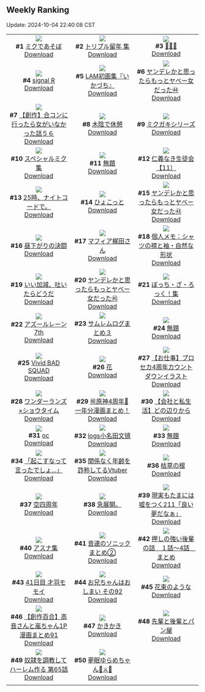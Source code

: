 ## Weekly Ranking
Update: 2024-10-04 22:40:08 CST

|      |      |      |
| :----: | :----: | :----: |
| ![](https://i.pixiv.re/c/240x480/img-master/img/2024/09/27/16/16/46/122811803_p0_master1200.jpg)<br>**#1** [ミクであそぼ](https://www.pixiv.net/artworks/122811803)<br>[Download](https://i.pixiv.re/img-original/img/2024/09/27/16/16/46/122811803_p0.jpg) | ![](https://i.pixiv.re/c/240x480/img-master/img/2024/09/27/16/50/09/122813087_p0_master1200.jpg)<br>**#2** [トリプル留年 集](https://www.pixiv.net/artworks/122813087)<br>[Download](https://i.pixiv.re/img-original/img/2024/09/27/16/50/09/122813087_p0.jpg) | ![](https://i.pixiv.re/c/240x480/img-master/img/2024/09/28/13/06/43/122839107_p0_master1200.jpg)<br>**#3** [🍁🍁🍁](https://www.pixiv.net/artworks/122839107)<br>[Download](https://i.pixiv.re/img-original/img/2024/09/28/13/06/43/122839107_p0.png) |
| ![](https://i.pixiv.re/c/240x480/img-master/img/2024/09/29/00/00/35/122857414_p0_master1200.jpg)<br>**#4** [signal R](https://www.pixiv.net/artworks/122857414)<br>[Download](https://i.pixiv.re/img-original/img/2024/09/29/00/00/35/122857414_p0.jpg) | ![](https://i.pixiv.re/c/240x480/img-master/img/2024/09/27/00/02/24/122798429_p0_master1200.jpg)<br>**#5** [LAM初画集『いかづち』](https://www.pixiv.net/artworks/122798429)<br>[Download](https://i.pixiv.re/img-original/img/2024/09/27/00/02/24/122798429_p0.jpg) | ![](https://i.pixiv.re/c/240x480/img-master/img/2024/09/28/00/01/19/122825778_p0_master1200.jpg)<br>**#6** [ヤンデレかと思ったらもっとヤベー女だった㊹](https://www.pixiv.net/artworks/122825778)<br>[Download](https://i.pixiv.re/img-original/img/2024/09/28/00/01/19/122825778_p0.png) |
| ![](https://i.pixiv.re/c/240x480/img-master/img/2024/09/27/00/00/20/122798134_p0_master1200.jpg)<br>**#7** [【創作】合コンに行ったら女がいなかった話５６](https://www.pixiv.net/artworks/122798134)<br>[Download](https://i.pixiv.re/img-original/img/2024/09/27/00/00/20/122798134_p0.png) | ![](https://i.pixiv.re/c/240x480/img-master/img/2024/09/28/00/00/20/122825573_p0_master1200.jpg)<br>**#8** [木陰で休憩](https://www.pixiv.net/artworks/122825573)<br>[Download](https://i.pixiv.re/img-original/img/2024/09/28/00/00/20/122825573_p0.png) | ![](https://i.pixiv.re/c/240x480/img-master/img/2024/09/27/15/40/36/122811976_p0_master1200.jpg)<br>**#9** [ミクガキシリーズ](https://www.pixiv.net/artworks/122811976)<br>[Download](https://i.pixiv.re/img-original/img/2024/09/27/15/40/36/122811976_p0.jpg) |
| ![](https://i.pixiv.re/c/240x480/img-master/img/2024/09/27/16/52/00/122812073_p0_master1200.jpg)<br>**#10** [スペシャルミク集](https://www.pixiv.net/artworks/122812073)<br>[Download](https://i.pixiv.re/img-original/img/2024/09/27/16/52/00/122812073_p0.jpg) | ![](https://i.pixiv.re/c/240x480/img-master/img/2024/09/29/08/34/57/122866395_p0_master1200.jpg)<br>**#11** [無題](https://www.pixiv.net/artworks/122866395)<br>[Download](https://i.pixiv.re/img-original/img/2024/09/29/08/34/57/122866395_p0.png) | ![](https://i.pixiv.re/c/240x480/img-master/img/2024/09/28/10/47/37/122836332_p0_master1200.jpg)<br>**#12** [仁義なき生徒会【11）](https://www.pixiv.net/artworks/122836332)<br>[Download](https://i.pixiv.re/img-original/img/2024/09/28/10/47/37/122836332_p0.png) |
| ![](https://i.pixiv.re/c/240x480/img-master/img/2024/09/29/22/11/14/122887876_p0_master1200.jpg)<br>**#13** [25時、ナイトコードで。](https://www.pixiv.net/artworks/122887876)<br>[Download](https://i.pixiv.re/img-original/img/2024/09/29/22/11/14/122887876_p0.jpg) | ![](https://i.pixiv.re/c/240x480/img-master/img/2024/09/28/00/17/30/122826545_p0_master1200.jpg)<br>**#14** [ひょこっと](https://www.pixiv.net/artworks/122826545)<br>[Download](https://i.pixiv.re/img-original/img/2024/09/28/00/17/30/122826545_p0.jpg) | ![](https://i.pixiv.re/c/240x480/img-master/img/2024/09/27/00/00/57/122798288_p0_master1200.jpg)<br>**#15** [ヤンデレかと思ったらもっとヤベー女だった㊸](https://www.pixiv.net/artworks/122798288)<br>[Download](https://i.pixiv.re/img-original/img/2024/09/27/00/00/57/122798288_p0.png) |
| ![](https://i.pixiv.re/c/240x480/img-master/img/2024/09/28/10/52/33/122836427_p0_master1200.jpg)<br>**#16** [昼下がりの決闘](https://www.pixiv.net/artworks/122836427)<br>[Download](https://i.pixiv.re/img-original/img/2024/09/28/10/52/33/122836427_p0.jpg) | ![](https://i.pixiv.re/c/240x480/img-master/img/2024/09/27/00/00/29/122798180_p0_master1200.jpg)<br>**#17** [マフィア梶田さん](https://www.pixiv.net/artworks/122798180)<br>[Download](https://i.pixiv.re/img-original/img/2024/09/27/00/00/29/122798180_p0.jpg) | ![](https://i.pixiv.re/c/240x480/img-master/img/2024/09/28/06/00/05/122832157_p0_master1200.jpg)<br>**#18** [個人メモ：シャツの襟と袖・自然な形状](https://www.pixiv.net/artworks/122832157)<br>[Download](https://i.pixiv.re/img-original/img/2024/09/28/06/00/05/122832157_p0.jpg) |
| ![](https://i.pixiv.re/c/240x480/img-master/img/2024/09/27/16/10/32/122812444_p0_master1200.jpg)<br>**#19** [いい加減、吐いたらどうだ](https://www.pixiv.net/artworks/122812444)<br>[Download](https://i.pixiv.re/img-original/img/2024/09/27/16/10/32/122812444_p0.jpg) | ![](https://i.pixiv.re/c/240x480/img-master/img/2024/09/29/00/01/03/122857502_p0_master1200.jpg)<br>**#20** [ヤンデレかと思ったらもっとヤベー女だった㊺](https://www.pixiv.net/artworks/122857502)<br>[Download](https://i.pixiv.re/img-original/img/2024/09/29/00/01/03/122857502_p0.png) | ![](https://i.pixiv.re/c/240x480/img-master/img/2024/09/27/15/59/42/122812247_p0_master1200.jpg)<br>**#21** [ぼっち・ざ・ろっく！集](https://www.pixiv.net/artworks/122812247)<br>[Download](https://i.pixiv.re/img-original/img/2024/09/27/15/59/42/122812247_p0.jpg) |
| ![](https://i.pixiv.re/c/240x480/img-master/img/2024/09/28/17/15/18/122844326_p0_master1200.jpg)<br>**#22** [アズールレーン7th](https://www.pixiv.net/artworks/122844326)<br>[Download](https://i.pixiv.re/img-original/img/2024/09/28/17/15/18/122844326_p0.jpg) | ![](https://i.pixiv.re/c/240x480/img-master/img/2024/09/28/00/04/00/122826032_p0_master1200.jpg)<br>**#23** [サムレムログまとめ３](https://www.pixiv.net/artworks/122826032)<br>[Download](https://i.pixiv.re/img-original/img/2024/09/28/00/04/00/122826032_p0.jpg) | ![](https://i.pixiv.re/c/240x480/img-master/img/2024/09/29/00/28/42/122858699_p0_master1200.jpg)<br>**#24** [無題](https://www.pixiv.net/artworks/122858699)<br>[Download](https://i.pixiv.re/img-original/img/2024/09/29/00/28/42/122858699_p0.png) |
| ![](https://i.pixiv.re/c/240x480/img-master/img/2024/09/27/17/09/44/122813478_p0_master1200.jpg)<br>**#25** [Vivid BAD SQUAD](https://www.pixiv.net/artworks/122813478)<br>[Download](https://i.pixiv.re/img-original/img/2024/09/27/17/09/44/122813478_p0.jpg) | ![](https://i.pixiv.re/c/240x480/img-master/img/2024/09/27/18/55/07/122815966_p0_master1200.jpg)<br>**#26** [花](https://www.pixiv.net/artworks/122815966)<br>[Download](https://i.pixiv.re/img-original/img/2024/09/27/18/55/07/122815966_p0.png) | ![](https://i.pixiv.re/c/240x480/img-master/img/2024/09/28/00/00/21/122825578_p0_master1200.jpg)<br>**#27** [【お仕事】プロセカ4周年カウントダウンイラスト](https://www.pixiv.net/artworks/122825578)<br>[Download](https://i.pixiv.re/img-original/img/2024/09/28/00/00/21/122825578_p0.jpg) |
| ![](https://i.pixiv.re/c/240x480/img-master/img/2024/09/29/16/46/48/122877065_p0_master1200.jpg)<br>**#28** [ワンダーランズ×ショウタイム](https://www.pixiv.net/artworks/122877065)<br>[Download](https://i.pixiv.re/img-original/img/2024/09/29/16/46/48/122877065_p0.jpg) | ![](https://i.pixiv.re/c/240x480/img-master/img/2024/09/28/12/36/13/122838523_p0_master1200.jpg)<br>**#29** [㊗️原神4周年🎉一年分漫画まとめ！](https://www.pixiv.net/artworks/122838523)<br>[Download](https://i.pixiv.re/img-original/img/2024/09/28/12/36/13/122838523_p0.jpg) | ![](https://i.pixiv.re/c/240x480/img-master/img/2024/09/27/12/00/09/122808676_p0_master1200.jpg)<br>**#30** [【会社と私生活】どの辺りから](https://www.pixiv.net/artworks/122808676)<br>[Download](https://i.pixiv.re/img-original/img/2024/09/27/12/00/09/122808676_p0.jpg) |
| ![](https://i.pixiv.re/c/240x480/img-master/img/2024/09/28/09/57/31/122835471_p0_master1200.jpg)<br>**#31** [oc](https://www.pixiv.net/artworks/122835471)<br>[Download](https://i.pixiv.re/img-original/img/2024/09/28/09/57/31/122835471_p0.jpg) | ![](https://i.pixiv.re/c/240x480/img-master/img/2024/09/28/12/18/09/122838160_p0_master1200.jpg)<br>**#32** [logs小名田文镜](https://www.pixiv.net/artworks/122838160)<br>[Download](https://i.pixiv.re/img-original/img/2024/09/28/12/18/09/122838160_p0.jpg) | ![](https://i.pixiv.re/c/240x480/img-master/img/2024/09/29/02/22/09/122861683_p0_master1200.jpg)<br>**#33** [無題](https://www.pixiv.net/artworks/122861683)<br>[Download](https://i.pixiv.re/img-original/img/2024/09/29/02/22/09/122861683_p0.png) |
| ![](https://i.pixiv.re/c/240x480/img-master/img/2024/09/28/00/23/50/122826761_p0_master1200.jpg)<br>**#34** [「起こすなって言ったでしょ...」](https://www.pixiv.net/artworks/122826761)<br>[Download](https://i.pixiv.re/img-original/img/2024/09/28/00/23/50/122826761_p0.jpg) | ![](https://i.pixiv.re/c/240x480/img-master/img/2024/09/28/21/10/01/122851371_p0_master1200.jpg)<br>**#35** [関係なく年齢を詐称してるVtuber](https://www.pixiv.net/artworks/122851371)<br>[Download](https://i.pixiv.re/img-original/img/2024/09/28/21/10/01/122851371_p0.png) | ![](https://i.pixiv.re/c/240x480/img-master/img/2024/09/27/07/30/02/122805182_p0_master1200.jpg)<br>**#36** [枯草の根](https://www.pixiv.net/artworks/122805182)<br>[Download](https://i.pixiv.re/img-original/img/2024/09/27/07/30/02/122805182_p0.jpg) |
| ![](https://i.pixiv.re/c/240x480/img-master/img/2024/09/28/22/55/31/122855010_p0_master1200.jpg)<br>**#37** [空四周年](https://www.pixiv.net/artworks/122855010)<br>[Download](https://i.pixiv.re/img-original/img/2024/09/28/22/55/31/122855010_p0.jpg) | ![](https://i.pixiv.re/c/240x480/img-master/img/2024/09/28/12/08/29/122837957_p0_master1200.jpg)<br>**#38** [急展開。](https://www.pixiv.net/artworks/122837957)<br>[Download](https://i.pixiv.re/img-original/img/2024/09/28/12/08/29/122837957_p0.jpg) | ![](https://i.pixiv.re/c/240x480/img-master/img/2024/09/29/18/00/08/122879078_p0_master1200.jpg)<br>**#39** [現実もたまには嘘をつく211「良い夢だなぁ」](https://www.pixiv.net/artworks/122879078)<br>[Download](https://i.pixiv.re/img-original/img/2024/09/29/18/00/08/122879078_p0.jpg) |
| ![](https://i.pixiv.re/c/240x480/img-master/img/2024/09/27/16/06/08/122812376_p0_master1200.jpg)<br>**#40** [アスナ集](https://www.pixiv.net/artworks/122812376)<br>[Download](https://i.pixiv.re/img-original/img/2024/09/27/16/06/08/122812376_p0.jpg) | ![](https://i.pixiv.re/c/240x480/img-master/img/2024/09/27/23/00/33/122823495_p0_master1200.jpg)<br>**#41** [音速のソニックまとめ②](https://www.pixiv.net/artworks/122823495)<br>[Download](https://i.pixiv.re/img-original/img/2024/09/27/23/00/33/122823495_p0.jpg) | ![](https://i.pixiv.re/c/240x480/img-master/img/2024/09/28/00/46/32/122825936_p0_master1200.jpg)<br>**#42** [押しの強い後輩の話　１話～4話　まとめ](https://www.pixiv.net/artworks/122825936)<br>[Download](https://i.pixiv.re/img-original/img/2024/09/28/00/46/32/122825936_p0.jpg) |
| ![](https://i.pixiv.re/c/240x480/img-master/img/2024/09/28/01/21/29/122828453_p0_master1200.jpg)<br>**#43** [41日目 才羽モモイ](https://www.pixiv.net/artworks/122828453)<br>[Download](https://i.pixiv.re/img-original/img/2024/09/28/01/21/29/122828453_p0.png) | ![](https://i.pixiv.re/c/240x480/img-master/img/2024/09/28/16/22/21/122843047_p0_master1200.jpg)<br>**#44** [お兄ちゃんはおしまい その92](https://www.pixiv.net/artworks/122843047)<br>[Download](https://i.pixiv.re/img-original/img/2024/09/28/16/22/21/122843047_p0.png) | ![](https://i.pixiv.re/c/240x480/img-master/img/2024/09/29/00/00/36/122857417_p0_master1200.jpg)<br>**#45** [花束のような](https://www.pixiv.net/artworks/122857417)<br>[Download](https://i.pixiv.re/img-original/img/2024/09/29/00/00/36/122857417_p0.png) |
| ![](https://i.pixiv.re/c/240x480/img-master/img/2024/09/28/00/02/15/122825894_p0_master1200.jpg)<br>**#46** [【創作百合】高音さんと嵐ちゃん1P漫画まとめ91](https://www.pixiv.net/artworks/122825894)<br>[Download](https://i.pixiv.re/img-original/img/2024/09/28/00/02/15/122825894_p0.jpg) | ![](https://i.pixiv.re/c/240x480/img-master/img/2024/09/27/20/30/01/122818627_p0_master1200.jpg)<br>**#47** [かきかき](https://www.pixiv.net/artworks/122818627)<br>[Download](https://i.pixiv.re/img-original/img/2024/09/27/20/30/01/122818627_p0.png) | ![](https://i.pixiv.re/c/240x480/img-master/img/2024/09/28/12/00/59/122837779_p0_master1200.jpg)<br>**#48** [先輩と後輩とパン屋](https://www.pixiv.net/artworks/122837779)<br>[Download](https://i.pixiv.re/img-original/img/2024/09/28/12/00/59/122837779_p0.jpg) |
| ![](https://i.pixiv.re/c/240x480/img-master/img/2024/09/28/00/02/54/122825951_p0_master1200.jpg)<br>**#49** [奴隷を調教してハーレム作る 第65話](https://www.pixiv.net/artworks/122825951)<br>[Download](https://i.pixiv.re/img-original/img/2024/09/28/00/02/54/122825951_p0.jpg) | ![](https://i.pixiv.re/c/240x480/img-master/img/2024/09/28/00/47/55/122827523_p0_master1200.jpg)<br>**#50** [夢眠ゆらめちゃん🌙⚔️🌟](https://www.pixiv.net/artworks/122827523)<br>[Download](https://i.pixiv.re/img-original/img/2024/09/28/00/47/55/122827523_p0.jpg) |
|      |
